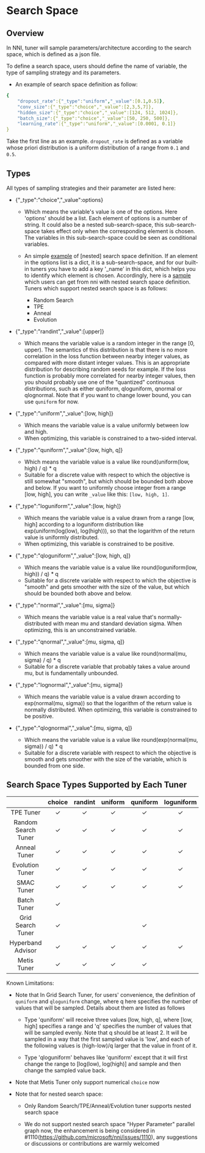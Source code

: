 # Search Space

## Overview

In NNI, tuner will sample parameters/architecture according to the search space, which is defined as a json file.

To define a search space, users should define the name of variable, the type of sampling strategy and its parameters.

* An example of search space definition as follow:

```yaml
{
    "dropout_rate":{"_type":"uniform","_value":[0.1,0.5]},
    "conv_size":{"_type":"choice","_value":[2,3,5,7]},
    "hidden_size":{"_type":"choice","_value":[124, 512, 1024]},
    "batch_size":{"_type":"choice","_value":[50, 250, 500]},
    "learning_rate":{"_type":"uniform","_value":[0.0001, 0.1]}
}

```

Take the first line as an example. `dropout_rate` is defined as a variable whose priori distribution is a uniform distribution of a range from `0.1` and `0.5`.

## Types

All types of sampling strategies and their parameter are listed here:

* {"_type":"choice","_value":options}

  * Which means the variable's value is one of the options. Here 'options' should be a list. Each element of options is a number of string. It could also be a nested sub-search-space, this sub-search-space takes effect only when the corresponding element is chosen. The variables in this sub-search-space could be seen as conditional variables.

  * An simple [example](https://github.com/microsoft/nni/tree/master/examples/trials/mnist-nested-search-space/search_space.json) of [nested] search space definition. If an element in the options list is a dict, it is a sub-search-space, and for our built-in tuners you have to add a key '_name' in this dict, which helps you to identify which element is chosen. Accordingly, here is a [sample](https://github.com/microsoft/nni/tree/master/examples/trials/mnist-nested-search-space/sample.json) which users can get from nni with nested search space definition. Tuners which support nested search space is as follows:

    - Random Search 
    - TPE
    - Anneal
    - Evolution

* {"_type":"randint","_value":[upper]}

  * Which means the variable value is a random integer in the range [0, upper). The semantics of this distribution is that there is no more correlation in the loss function between nearby integer values, as compared with more distant integer values. This is an appropriate distribution for describing random seeds for example. If the loss function is probably more correlated for nearby integer values, then you should probably use one of the "quantized" continuous distributions, such as either quniform, qloguniform, qnormal or qlognormal. Note that if you want to change lower bound, you can use `quniform` for now.

* {"_type":"uniform","_value":[low, high]}
  * Which means the variable value is a value uniformly between low and high.
  * When optimizing, this variable is constrained to a two-sided interval.

* {"_type":"quniform","_value":[low, high, q]}
  * Which means the variable value is a value like round(uniform(low, high) / q) * q
  * Suitable for a discrete value with respect to which the objective is still somewhat "smooth", but which should be bounded both above and below. If you want to uniformly choose integer from a range [low, high], you can write `_value` like this: `[low, high, 1]`.

* {"_type":"loguniform","_value":[low, high]}
  * Which means the variable value is a value drawn from a range [low, high] according to a loguniform distribution like exp(uniform(log(low), log(high))), so that the logarithm of the return value is uniformly distributed.
  * When optimizing, this variable is constrained to be positive.

* {"_type":"qloguniform","_value":[low, high, q]}
  * Which means the variable value is a value like round(loguniform(low, high)) / q) * q
  * Suitable for a discrete variable with respect to which the objective is "smooth" and gets smoother with the size of the value, but which should be bounded both above and below.

* {"_type":"normal","_value":[mu, sigma]}

  * Which means the variable value is a real value that's normally-distributed with mean mu and standard deviation sigma. When optimizing, this is an unconstrained variable.

* {"_type":"qnormal","_value":[mu, sigma, q]}
  * Which means the variable value is a value like round(normal(mu, sigma) / q) * q
  * Suitable for a discrete variable that probably takes a value around mu, but is fundamentally unbounded.

* {"_type":"lognormal","_value":[mu, sigma]}

  * Which means the variable value is a value drawn according to exp(normal(mu, sigma)) so that the logarithm of the return value is normally distributed. When optimizing, this variable is constrained to be positive.

* {"_type":"qlognormal","_value":[mu, sigma, q]}
  * Which means the variable value is a value like round(exp(normal(mu, sigma)) / q) * q
  * Suitable for a discrete variable with respect to which the objective is smooth and gets smoother with the size of the variable, which is bounded from one side.

## Search Space Types Supported by Each Tuner

|                   | choice  | randint | uniform | quniform | loguniform | qloguniform | normal  | qnormal | lognormal | qlognormal |
|:------:|:------:|:------:|:------:|:------:|:------:|:------:|:------:|:------:|:------:|:------:|
| TPE Tuner         | &#10003; | &#10003; | &#10003; | &#10003;  | &#10003;    | &#10003;     | &#10003; | &#10003; | &#10003;   | &#10003;    |
| Random Search Tuner| &#10003; | &#10003; | &#10003; | &#10003;  | &#10003;    | &#10003;     | &#10003; | &#10003; | &#10003;   | &#10003;    |
| Anneal Tuner   | &#10003; | &#10003; | &#10003; | &#10003;  | &#10003;    | &#10003;     | &#10003; | &#10003; | &#10003;   | &#10003;    |
| Evolution Tuner   | &#10003; | &#10003; | &#10003; | &#10003;  | &#10003;    | &#10003;     | &#10003; | &#10003; | &#10003;   | &#10003;    |
| SMAC Tuner        | &#10003; | &#10003; | &#10003; | &#10003;  | &#10003;    |      |  |  |    |     |
| Batch Tuner       | &#10003; |  |  |   |     |      |  |  |    |     |
| Grid Search Tuner | &#10003; |  |  | &#10003;  |     | &#10003;     |  |  |    |     |
| Hyperband Advisor | &#10003; | &#10003; | &#10003; | &#10003;  | &#10003;    | &#10003;     | &#10003; | &#10003; | &#10003;   | &#10003;    |
| Metis Tuner   | &#10003; | &#10003; | &#10003; | &#10003;  |     |      |  |  |    |     |


Known Limitations:

* Note that In Grid Search Tuner, for users' convenience, the definition of `quniform` and `qloguniform` change, where q here specifies the number of values that will be sampled. Details about them are listed as follows

    * Type 'quniform' will receive three values [low, high, q], where [low, high] specifies a range and 'q' specifies the number of values that will be sampled evenly. Note that q should be at least 2. It will be sampled in a way that the first sampled value is 'low', and each of the following values is (high-low)/q larger that the value in front of it.
    
    * Type 'qloguniform' behaves like 'quniform' except that it will first change the range to [log(low), log(high)] and sample and then change the sampled value back.

* Note that Metis Tuner only support numerical `choice` now

* Note that for nested search space:

    * Only Random Search/TPE/Anneal/Evolution tuner supports nested search space

    * We do not support nested search space "Hyper Parameter" parallel graph now, the enhancement is being considered in #1110(https://github.com/microsoft/nni/issues/1110), any suggestions or discussions or contributions are warmly welcomed
